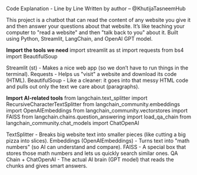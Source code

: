 Code Explanation - Line by Line Written by author – @KhutijaTasneemHub

This project is a chatbot that can read the content of any website you give it and then answer your questions about that website.
It’s like teaching your computer to "read a website" and then "talk back to you" about it.
Built using Python, Streamlit, LangChain, and OpenAI GPT model.

**Import the tools we need**
import streamlit as st
import requests
from bs4 import BeautifulSoup

Streamlit (st) - Makes a nice web app (so we don’t have to run things in the terminal).
Requests - Helps us "visit" a website and download its code (HTML).
BeautifulSoup - Like a cleaner: it goes into that messy HTML code and pulls out only the text we care about (paragraphs).

**Import AI-related tools**
from langchain.text_splitter import RecursiveCharacterTextSplitter
from langchain_community.embeddings import OpenAIEmbeddings
from langchain_community.vectorstores import FAISS
from langchain.chains.question_answering import load_qa_chain
from langchain_community.chat_models import ChatOpenAI

TextSplitter - Breaks big website text into smaller pieces (like cutting a big pizza into slices).
Embeddings (OpenAIEmbeddings) - Turns text into "math numbers" (so AI can understand and compare).
FAISS - A special box that stores those math numbers and lets us quickly search similar ones.
QA Chain + ChatOpenAI - The actual AI brain (GPT model) that reads the chunks and gives smart answers.









